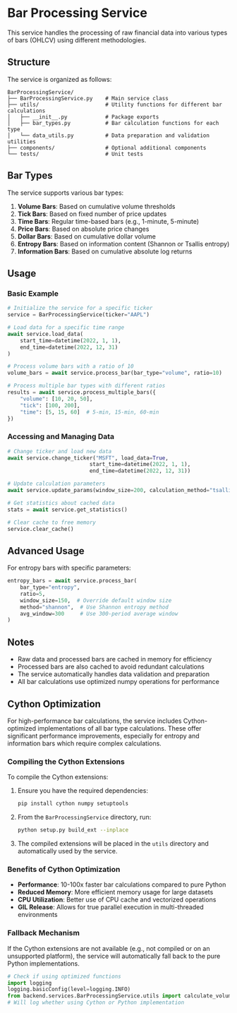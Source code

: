 # Bar Processing Service

This service handles the processing of raw financial data into various types of bars (OHLCV) using different methodologies.

## Structure

The service is organized as follows:

```
BarProcessingService/
├── BarProcessingService.py    # Main service class
├── utils/                     # Utility functions for different bar calculations
│   ├── __init__.py            # Package exports
│   ├── bar_types.py           # Bar calculation functions for each type
│   └── data_utils.py          # Data preparation and validation utilities
├── components/                # Optional additional components
└── tests/                     # Unit tests
```

## Bar Types

The service supports various bar types:

1. **Volume Bars**: Based on cumulative volume thresholds
2. **Tick Bars**: Based on fixed number of price updates
3. **Time Bars**: Regular time-based bars (e.g., 1-minute, 5-minute)
4. **Price Bars**: Based on absolute price changes
5. **Dollar Bars**: Based on cumulative dollar volume
6. **Entropy Bars**: Based on information content (Shannon or Tsallis entropy)
7. **Information Bars**: Based on cumulative absolute log returns

## Usage

### Basic Example

```python
# Initialize the service for a specific ticker
service = BarProcessingService(ticker="AAPL")

# Load data for a specific time range
await service.load_data(
    start_time=datetime(2022, 1, 1),
    end_time=datetime(2022, 12, 31)
)

# Process volume bars with a ratio of 10
volume_bars = await service.process_bar(bar_type="volume", ratio=10)

# Process multiple bar types with different ratios
results = await service.process_multiple_bars({
    "volume": [10, 20, 50],
    "tick": [100, 200],
    "time": [5, 15, 60]  # 5-min, 15-min, 60-min
})
```

### Accessing and Managing Data

```python
# Change ticker and load new data
await service.change_ticker("MSFT", load_data=True, 
                          start_time=datetime(2022, 1, 1),
                          end_time=datetime(2022, 12, 31))

# Update calculation parameters
await service.update_params(window_size=200, calculation_method="tsallis")

# Get statistics about cached data
stats = await service.get_statistics()

# Clear cache to free memory
service.clear_cache()
```

## Advanced Usage

For entropy bars with specific parameters:

```python
entropy_bars = await service.process_bar(
    bar_type="entropy", 
    ratio=5,
    window_size=150,  # Override default window size
    method="shannon",  # Use Shannon entropy method
    avg_window=300     # Use 300-period average window
)
```

## Notes

- Raw data and processed bars are cached in memory for efficiency
- Processed bars are also cached to avoid redundant calculations
- The service automatically handles data validation and preparation
- All bar calculations use optimized numpy operations for performance 

## Cython Optimization

For high-performance bar calculations, the service includes Cython-optimized implementations of all bar type calculations. These offer significant performance improvements, especially for entropy and information bars which require complex calculations.

### Compiling the Cython Extensions

To compile the Cython extensions:

1. Ensure you have the required dependencies:
   ```bash
   pip install cython numpy setuptools
   ```

2. From the `BarProcessingService` directory, run:
   ```bash
   python setup.py build_ext --inplace
   ```

3. The compiled extensions will be placed in the `utils` directory and automatically used by the service.

### Benefits of Cython Optimization

- **Performance**: 10-100x faster bar calculations compared to pure Python
- **Reduced Memory**: More efficient memory usage for large datasets
- **CPU Utilization**: Better use of CPU cache and vectorized operations
- **GIL Release**: Allows for true parallel execution in multi-threaded environments

### Fallback Mechanism

If the Cython extensions are not available (e.g., not compiled or on an unsupported platform), the service will automatically fall back to the pure Python implementations.

```python
# Check if using optimized functions
import logging
logging.basicConfig(level=logging.INFO)
from backend.services.BarProcessingService.utils import calculate_volume_bars
# Will log whether using Cython or Python implementation
``` 